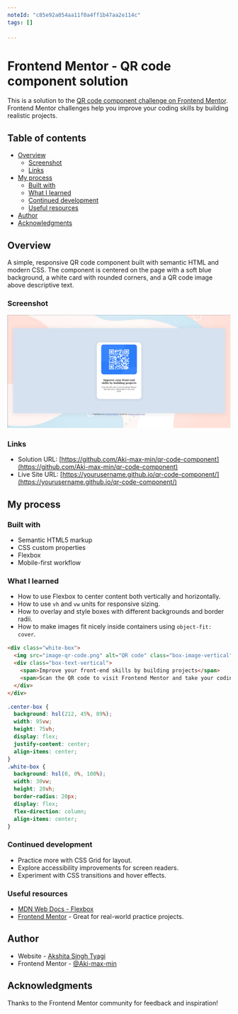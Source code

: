 ```yaml
---
noteId: "c85e92a054aa11f0a4ff1b47aa2e114c"
tags: []

---
```


# Frontend Mentor - QR code component solution

This is a solution to the [QR code component challenge on Frontend Mentor](https://www.frontendmentor.io/challenges/qr-code-component-iux_sIO_H). Frontend Mentor challenges help you improve your coding skills by building realistic projects.

## Table of contents

- [Overview](#overview)
  - [Screenshot](#screenshot)
  - [Links](#links)
- [My process](#my-process)
  - [Built with](#built-with)
  - [What I learned](#what-i-learned)
  - [Continued development](#continued-development)
  - [Useful resources](#useful-resources)
- [Author](#author)
- [Acknowledgments](#acknowledgments)

## Overview

A simple, responsive QR code component built with semantic HTML and modern CSS. The component is centered on the page with a soft blue background, a white card with rounded corners, and a QR code image above descriptive text.

### Screenshot

![](./screenshot.jpg)

### Links

- Solution URL: [https://github.com/Aki-max-min/qr-code-component](https://github.com/Aki-max-min/qr-code-component)
- Live Site URL: [https://yourusername.github.io/qr-code-component/](https://yourusername.github.io/qr-code-component/)

## My process

### Built with

- Semantic HTML5 markup
- CSS custom properties
- Flexbox
- Mobile-first workflow

### What I learned

- How to use Flexbox to center content both vertically and horizontally.
- How to use `vh` and `vw` units for responsive sizing.
- How to overlay and style boxes with different backgrounds and border radii.
- How to make images fit nicely inside containers using `object-fit: cover`.

```html
<div class="white-box">
  <img src="image-qr-code.png" alt="QR code" class="box-image-vertical">
  <div class="box-text-vertical">
    <span>Improve your front-end skills by building projects</span>
    <span>Scan the QR code to visit Frontend Mentor and take your coding skills to the next level.</span>
  </div>
</div>
```

```css
.center-box {
  background: hsl(212, 45%, 89%);
  width: 95vw;
  height: 75vh;
  display: flex;
  justify-content: center;
  align-items: center;
}
.white-box {
  background: hsl(0, 0%, 100%);
  width: 30vw;
  height: 20vh;
  border-radius: 20px;
  display: flex;
  flex-direction: column;
  align-items: center;
}
```

### Continued development

- Practice more with CSS Grid for layout.
- Explore accessibility improvements for screen readers.
- Experiment with CSS transitions and hover effects.

### Useful resources

- [MDN Web Docs - Flexbox](https://developer.mozilla.org/en-US/docs/Web/CSS/CSS_Flexible_Box_Layout/Basic_Concepts_of_Flexbox)
- [Frontend Mentor](https://www.frontendmentor.io/) - Great for real-world practice projects.

## Author

- Website - [Akshita Singh Tyagi](https://your-website.com)
- Frontend Mentor - [@Aki-max-min](https://www.frontendmentor.io/profile/Aki-max-min)


## Acknowledgments

Thanks to the Frontend Mentor community for feedback and inspiration!